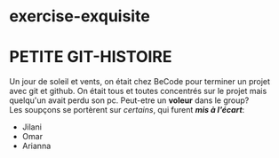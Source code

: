 # exercise-exquisite

# PETITE GIT-HISTOIRE

Un jour de soleil et vents, on était chez BeCode pour terminer un projet avec git et github.
On était tous et toutes concentrés sur le projet mais quelqu'un avait perdu son pc. 
Peut-etre un **voleur** dans le group?  
Les soupçons se portèrent sur *certains*, qui furent ***mis à l'écart***:  
- Jilani
- Omar
- Arianna